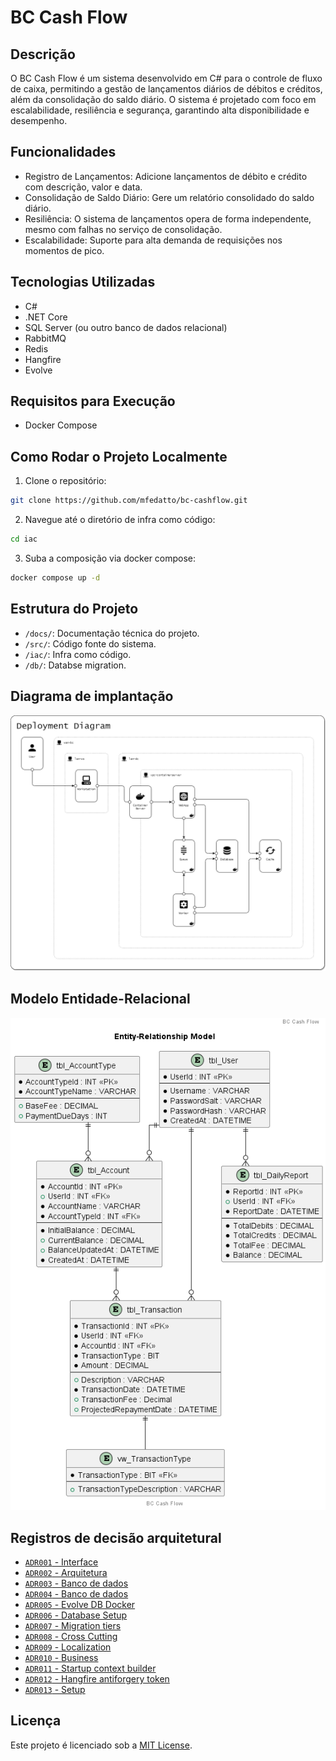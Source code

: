 # BC Cash Flow

## Descrição

O BC Cash Flow é um sistema desenvolvido em C# para o controle de fluxo de caixa, permitindo a gestão de lançamentos
diários de débitos e créditos, além da consolidação do saldo diário. O sistema é projetado com foco em escalabilidade,
resiliência e segurança, garantindo alta disponibilidade e desempenho.

## Funcionalidades

- Registro de Lançamentos: Adicione lançamentos de débito e crédito com descrição, valor e data.
- Consolidação de Saldo Diário: Gere um relatório consolidado do saldo diário.
- Resiliência: O sistema de lançamentos opera de forma independente, mesmo com falhas no serviço de consolidação.
- Escalabilidade: Suporte para alta demanda de requisições nos momentos de pico.

## Tecnologias Utilizadas

- C#
- .NET Core
- SQL Server (ou outro banco de dados relacional)
- RabbitMQ
- Redis
- Hangfire
- Evolve

## Requisitos para Execução

- Docker Compose

## Como Rodar o Projeto Localmente

1. Clone o repositório:

```bash
git clone https://github.com/mfedatto/bc-cashflow.git
```

2. Navegue até o diretório de infra como código:

```bash
cd iac
```

3. Suba a composição via docker compose:

```bash
docker compose up -d
```

## Estrutura do Projeto

- `/docs/`: Documentação técnica do projeto.
- `/src/`: Código fonte do sistema.
- `/iac/`: Infra como código.
- `/db/`: Databse migration.

## Diagrama de implantação

![Deploymetn Diagram](docs/dd.png)

## Modelo Entidade-Relacional

![Entity-Relationship Model](docs/erm.png)

## Registros de decisão arquitetural

- [`ADR001` - Interface](docs/adr/adr001-interface.md)
- [`ADR002` - Arquitetura](docs/adr/adr002-arquitetura.md)
- [`ADR003` - Banco de dados](docs/adr/adr003-banco-de-dados.md)
- [`ADR004` - Banco de dados](docs/adr/adr004-banco-de-dados.md)
- [`ADR005` - Evolve DB Docker](docs/adr/adr005-evolve-db-docker.md)
- [`ADR006` - Database Setup](docs/adr/adr006-database-setup.md)
- [`ADR007` - Migration tiers](docs/adr/adr007-migration-tiers.md)
- [`ADR008` - Cross Cutting](docs/adr/adr008-cross-cutting.md)
- [`ADR009` - Localization](docs/adr/adr009-localization.md)
- [`ADR010` - Business](docs/adr/adr010-business.md)
- [`ADR011` - Startup context builder](docs/adr/adr011-startup-context-builder.md)
- [`ADR012` - Hangfire antiforgery token](docs/adr/adr012-hangfire-antiforgery-token.md)
- [`ADR013` - Setup](docs/adr/adr013-setup.md)

## Licença

Este projeto é licenciado sob a [MIT License](LICENSE).
